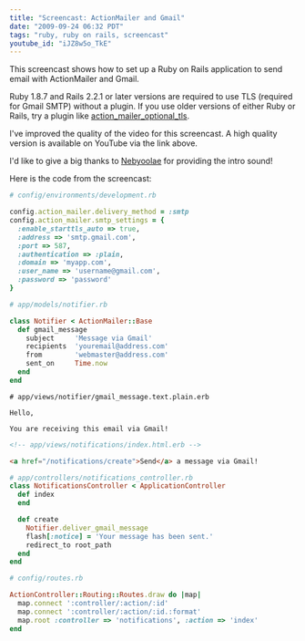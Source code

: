 ```yaml
---
title: "Screencast: ActionMailer and Gmail"
date: "2009-09-24 06:32 PDT"
tags: "ruby, ruby on rails, screencast"
youtube_id: "iJZ8w5o_TkE"
---
```

This screencast shows how to set up a Ruby on Rails application to send email with ActionMailer and Gmail.

Ruby 1.8.7 and Rails 2.2.1 or later versions are required to use TLS (required for Gmail SMTP) without a plugin. If you use older versions of either Ruby or Rails, try a plugin like [action_mailer_optional_tls](https://github.com/collectiveidea/action_mailer_optional_tls/).

I've improved the quality of the video for this screencast. A high quality version is available on YouTube via the link above.

I'd like to give a big thanks to [Nebyoolae](http://nebyoolae.com/) for providing the intro sound!

Here is the code from the screencast:

~~~ ruby
# config/environments/development.rb

config.action_mailer.delivery_method = :smtp
config.action_mailer.smtp_settings = {
  :enable_starttls_auto => true,
  :address => 'smtp.gmail.com',
  :port => 587,
  :authentication => :plain,
  :domain => 'myapp.com',
  :user_name => 'username@gmail.com',
  :password => 'password'
}
~~~

~~~ ruby
# app/models/notifier.rb

class Notifier < ActionMailer::Base
  def gmail_message
    subject     'Message via Gmail'
    recipients  'youremail@address.com'
    from        'webmaster@address.com'
    sent_on     Time.now
  end
end
~~~

~~~ erb
# app/views/notifier/gmail_message.text.plain.erb

Hello,

You are receiving this email via Gmail!
~~~

~~~ html
<!-- app/views/notifications/index.html.erb -->

<a href="/notifications/create">Send</a> a message via Gmail!
~~~

~~~ ruby
# app/controllers/notifications_controller.rb
class NotificationsController < ApplicationController
  def index
  end

  def create
    Notifier.deliver_gmail_message
    flash[:notice] = 'Your message has been sent.'
    redirect_to root_path
  end
end
~~~

~~~ ruby
# config/routes.rb

ActionController::Routing::Routes.draw do |map|
  map.connect ':controller/:action/:id'
  map.connect ':controller/:action/:id.:format'
  map.root :controller => 'notifications', :action => 'index'
end
~~~
